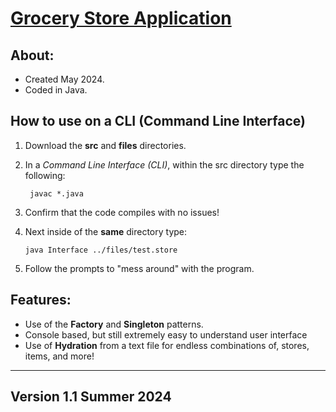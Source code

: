 <h1><u>Grocery Store Application</u></h1>
<h2>About:</h2>

- Created May 2024.
- Coded in Java.

<h2>How to use on a <b>CLI (Command Line Interface)</b></h2>

1. Download the <b>src</b> and <b>files</b> directories.
2. In a <i>Command Line Interface (CLI)</i>, within the src directory type the following:
   
        javac *.java 

3. Confirm that the code compiles with no issues!
4. Next inside of the <b>same</b> directory type:
   
       java Interface ../files/test.store

6. Follow the prompts to "mess around" with the program.

<h2>Features:</h2>

- Use of the <b>Factory</b> and <b>Singleton</b> patterns.
- Console based, but still extremely easy to understand user interface
- Use of <b>Hydration</b> from a text file for endless combinations of, stores, items, and more!

-----------------------------------------------------
<h2>Version 1.1 Summer 2024</h2>
